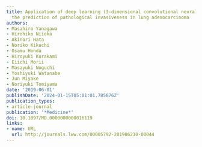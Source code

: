 ```yaml
---
title: Application of deep learning (3-dimensional convolutional neural network) for
  the prediction of pathological invasiveness in lung adenocarcinoma
authors:
- Masahiro Yanagawa
- Hirohiko Niioka
- Akinori Hata
- Noriko Kikuchi
- Osamu Honda
- Hiroyuki Kurakami
- Eiichi Morii
- Masayuki Noguchi
- Yoshiyuki Watanabe
- Jun Miyake
- Noriyuki Tomiyama
date: '2019-06-01'
publishDate: '2024-01-15T05:01:01.785876Z'
publication_types:
- article-journal
publication: '*Medicine*'
doi: 10.1097/MD.0000000000016119
links:
- name: URL
  url: http://journals.lww.com/00005792-201906210-00044
---
```


